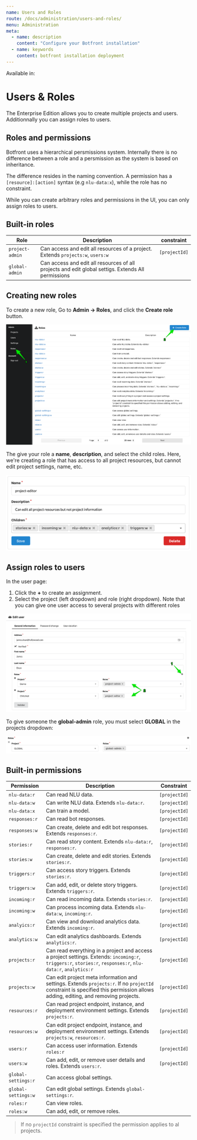 ```yaml
---
name: Users and Roles
route: /docs/administration/users-and-roles/
menu: Administration
meta:
  - name: description
    content: "Configure your Botfront installation"
  - name: keywords
    content: botfront installation deployment
---
```


Available in: <Premium plan="Botfront Enterprise" />

# Users & Roles

The Enterprise Edition allows you to create multiple projects and users.
Additionnally you can assign roles to users.

## Roles and permissions

Botfront uses a hierarchical persmissions system. Internally there is no difference between a role and a persmission as the system is based on inheritance.

The difference resides in the naming convention. A permission has a `[resource]:[action]` syntax (e.g `nlu-data:x`), while the role has no constraint.

While you can create arbitrary roles and permissions in the UI, you can only assign roles to users.





## Built-in roles

| Role            | Description                                                                                             | constraint    |
|-----------------|---------------------------------------------------------------------------------------------------------|---------------|
| `project-admin` | Can access and edit all resources of a project. Extends `projects:w`, `users:w`                          | `[projectId]` |
| `global-admin`  | Can access and edit all resources of all projects and edit global settigs. Extends All permissions      |               |


## Creating new roles

To create a new role, Go to **Admin -> Roles**, and click the **Create role** button.

![](../../images/users-roles/roles1.png)

The give your role a **name**, **description**, and select the child roles.
Here, we're creating a role that has access to all project resources, but cannot edit project settings, name, etc.

![](../../images/users-roles/roles2.png)

## Assign roles to users

In the user page:
1. Click the **+** to create an assignment.
2. Select the project (left dropdown) and role (right dropdown). Note that you can give one user access to several projects with different roles

![](../../images/users-roles/roles3.png)

To give someone the **global-admin** role, you must select **GLOBAL** in the projects dropdown:

![](../../images/users-roles/roles4.png)


## Built-in permissions

| Permission          | Description                                                                                                                                                                           | Constraint    |
|---------------------|---------------------------------------------------------------------------------------------------------------------------------------------------------------------------------------|---------------|
| `nlu-data:r`        | Can read NLU data.                                                                                                                                                                    | `[projectId]` |
| `nlu-data:w`        | Can write NLU data. Extends `nlu-data:r`.                                                                                                                                             | `[projectId]` |
| `nlu-data:x`        | Can train a model.                                                                                                                                                                    | `[projectId]` |
| `responses:r`       | Can read bot responses.                                                                                                                                                               | `[projectId]` |
| `responses:w`       | Can create, delete and edit bot responses. Extends `responses:r`.                                                                                                                     | `[projectId]` |
| `stories:r`         | Can read story content. Extends `nlu-data:r`, `responses:r`.                                                                                                                          | `[projectId]` |
| `stories:w`         | Can create, delete and edit stories. Extends `stories:r`.                                                                                                                             | `[projectId]` |
| `triggers:r`        | Can access story triggers. Extends `stories:r`.                                                                                                                                       | `[projectId]` |
| `triggers:w`        | Can add, edit, or delete story triggers. Extends `triggers:r`.                                                                                                                        | `[projectId]` |
| `incoming:r`        | Can read incoming data. Extends `stories:r`.                                                                                                                                          | `[projectId]` |
| `incoming:w`        | Can process incoming data. Extends `nlu-data:w`, `incoming:r`.                                                                                                           | `[projectId]` |
| `analyics:r`        | Can view and download analytics data. Extends `incoming:r`.                                                                                                                           | `[projectId]` |
| `analytics:w`        | Can edit analytics dashboards. Extends `analytics:r`.                                                                                                                           | `[projectId]` |
| `projects:r`        | Can read everything in a project and access a project settings.  Extends: `incoming:r`, `triggers:r`, `stories:r`, `responses:r`, `nlu-data:r`, `analytics:r`                         | `[projectId]` |
| `projects:w`        | Can edit project meta information and settings. Extends `projects:r`. If no `projectId` constraint is specified this permission allows adding, editing, and removing projects.        | `[projectId]` |
| `resources:r`       | Can read project endpoint, instance, and deployment environment settings. Extends `projects:r`.                                                                                       | `[projectId]` |
| `resources:w`       | Can edit project endpoint, instance, and deployment environment settings. Extends `projects:w`, `resources:r`.                                                                        | `[projectId]` |
| `users:r`           | Can access user information. Extends `roles:r`                                                                                                                                        | `[projectId]` |
| `users:w`           | Can add, edit, or remove user details and roles. Extends `users:r`.                                                                                                                   | `[projectId]` |
| `global-settings:r` | Can access global settings.                                                                                                                                                           |               |
| `global-settings:w` | Can edit global settings. Extends `global-settings:r`.                                                                                                                                |               |
| `roles:r`           | Can view roles.                                                                                                                                                                       |               |
| `roles:w`           | Can add, edit, or remove roles.                                                                                                                                                       |               |


> If no `projectId` constraint is specified the permission applies to al projects.
